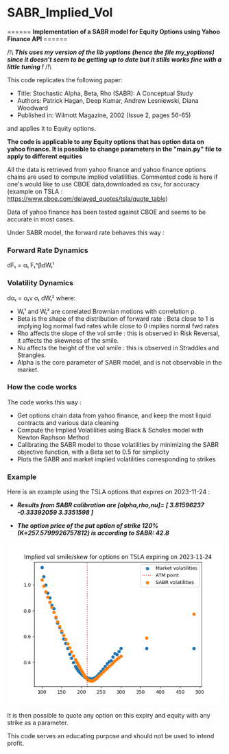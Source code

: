 # SABR_Implied_Vol
====== **Implementation of a SABR model for Equity Options using Yahoo Finance API** ======

/!\ ***This uses my version of the lib yoptions (hence the file my_yoptions) since it doesn't seem to be getting up to date but it stills works fine with a little tuning !*** /!\

This code replicates the following paper: 

- Title: Stochastic Alpha, Beta, Rho (SABR): A Conceptual Study
- Authors: Patrick Hagan, Deep Kumar, Andrew Lesniewski, Diana Woodward
- Published in: Wilmott Magazine, 2002 (Issue 2, pages 56-65)

and applies it to Equity options.

**The code is applicable to any Equity options that has option data on yahoo finance. It is possible to change parameters in the "main.py" file to apply to different equities**

All the data is retrieved from yahoo finance and yahoo finance options chains are used to compute implied volatilities.
Commented code is here if one's would like to use CBOE data,downloaded as csv, for accuracy (example on TSLA : https://www.cboe.com/delayed_quotes/tsla/quote_table)

Data of yahoo finance has been tested against CBOE and seems to be accurate in most cases.

Under SABR model, the forward rate behaves this way : 

### Forward Rate Dynamics
dFₜ = αₜ Fₜ^βdWₜ¹

### Volatility Dynamics
dαₜ = αₜν σₜ dWₜ²
where:
- Wₜ¹ and Wₜ² are correlated Brownian motions with correlation ρ.
- Beta is the shape of the distribution of forward rate : Beta close to 1 is implying log normal fwd rates while close to 0 implies normal fwd rates
- Rho affects the slope of the vol smile : this is observed in Risk Reversal, it affects the skewness of the smile.
- Nu affects the height of the vol smile : this is observed in Straddles and Strangles.
- Alpha is the core parameter of SABR model, and is not observable in the market.

### How the code works 
The code works this way : 

- Get options chain data from yahoo finance, and keep the most liquid contracts and various data cleaning
- Compute the Implied Volatilities using Black & Scholes model with Newton Raphson Method 
- Calibrating the SABR model to those volatilities by minimizing the SABR objective function, with a Beta set to 0.5 for simplicity 
- Plots the SABR and market implied volatilities corresponding to strikes 

### Example 
Here is an example using the TSLA options that expires on 2023-11-24 :

- ***Results from SABR calibration are [alpha,rho,nu]= [ 3.81596237 -0.33392059  3.3351598 ]***

- ***The option price of the put option of strike 120% (K=257.5799926757812) is according to SABR: 42.8***

![Project Image](https://github.com/hicham712/SABR_Implied_Vol/blob/main/TSLA_impliedvol.png)

It is then possible to quote any option on this expiry and equity with any strike as a parameter.

This code serves an educating purpose and should not be used to intend profit. 
